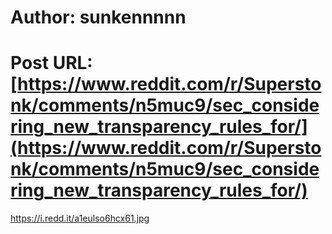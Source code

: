 # Author: sunkennnnn
# Post URL: [https://www.reddit.com/r/Superstonk/comments/n5muc9/sec_considering_new_transparency_rules_for/](https://www.reddit.com/r/Superstonk/comments/n5muc9/sec_considering_new_transparency_rules_for/)


https://i.redd.it/a1eulso6hcx61.jpg